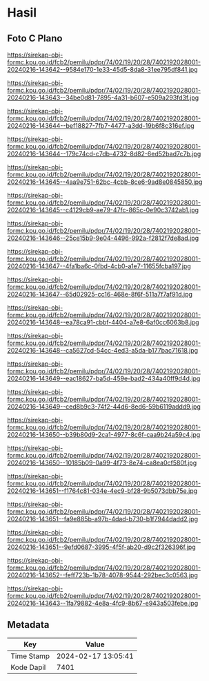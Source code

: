 # Hasil

## Foto C Plano

https://sirekap-obj-formc.kpu.go.id/fcb2/pemilu/pdpr/74/02/19/20/28/7402192028001-20240216-143642--9584e170-1e33-45d5-8da8-31ee795df841.jpg

https://sirekap-obj-formc.kpu.go.id/fcb2/pemilu/pdpr/74/02/19/20/28/7402192028001-20240216-143643--34be0d81-7895-4a31-b607-e509a293fd3f.jpg

https://sirekap-obj-formc.kpu.go.id/fcb2/pemilu/pdpr/74/02/19/20/28/7402192028001-20240216-143644--bef18827-7fb7-4477-a3dd-19b6f8c316ef.jpg

https://sirekap-obj-formc.kpu.go.id/fcb2/pemilu/pdpr/74/02/19/20/28/7402192028001-20240216-143644--179c74cd-c7db-4732-8d82-6ed52bad7c7b.jpg

https://sirekap-obj-formc.kpu.go.id/fcb2/pemilu/pdpr/74/02/19/20/28/7402192028001-20240216-143645--4aa9e751-62bc-4cbb-8ce6-9ad8e0845850.jpg

https://sirekap-obj-formc.kpu.go.id/fcb2/pemilu/pdpr/74/02/19/20/28/7402192028001-20240216-143645--c4129cb9-ae79-47fc-865c-0e90c3742ab1.jpg

https://sirekap-obj-formc.kpu.go.id/fcb2/pemilu/pdpr/74/02/19/20/28/7402192028001-20240216-143646--25ce15b9-9e04-4496-992a-f2812f7de8ad.jpg

https://sirekap-obj-formc.kpu.go.id/fcb2/pemilu/pdpr/74/02/19/20/28/7402192028001-20240216-143647--4fa1ba6c-0fbd-4cb0-a1e7-11655fcba197.jpg

https://sirekap-obj-formc.kpu.go.id/fcb2/pemilu/pdpr/74/02/19/20/28/7402192028001-20240216-143647--65d02925-cc16-468e-8f6f-511a7f7af91d.jpg

https://sirekap-obj-formc.kpu.go.id/fcb2/pemilu/pdpr/74/02/19/20/28/7402192028001-20240216-143648--ea78ca91-cbbf-4404-a7e8-6af0cc6063b8.jpg

https://sirekap-obj-formc.kpu.go.id/fcb2/pemilu/pdpr/74/02/19/20/28/7402192028001-20240216-143648--ca5627cd-54cc-4ed3-a5da-b177bac71618.jpg

https://sirekap-obj-formc.kpu.go.id/fcb2/pemilu/pdpr/74/02/19/20/28/7402192028001-20240216-143649--eac18627-ba5d-459e-bad2-434a40ff9d4d.jpg

https://sirekap-obj-formc.kpu.go.id/fcb2/pemilu/pdpr/74/02/19/20/28/7402192028001-20240216-143649--ced8b9c3-74f2-44d6-8ed6-59b6119addd9.jpg

https://sirekap-obj-formc.kpu.go.id/fcb2/pemilu/pdpr/74/02/19/20/28/7402192028001-20240216-143650--b39b80d9-2ca1-4977-8c6f-caa9b24a59c4.jpg

https://sirekap-obj-formc.kpu.go.id/fcb2/pemilu/pdpr/74/02/19/20/28/7402192028001-20240216-143650--10185b09-0a99-4f73-8e74-ca8ea0cf580f.jpg

https://sirekap-obj-formc.kpu.go.id/fcb2/pemilu/pdpr/74/02/19/20/28/7402192028001-20240216-143651--f1764c81-034e-4ec9-bf28-9b5073dbb75e.jpg

https://sirekap-obj-formc.kpu.go.id/fcb2/pemilu/pdpr/74/02/19/20/28/7402192028001-20240216-143651--fa9e885b-a97b-4dad-b730-b1f7944dadd2.jpg

https://sirekap-obj-formc.kpu.go.id/fcb2/pemilu/pdpr/74/02/19/20/28/7402192028001-20240216-143651--9efd0687-3995-4f5f-ab20-d9c2f326396f.jpg

https://sirekap-obj-formc.kpu.go.id/fcb2/pemilu/pdpr/74/02/19/20/28/7402192028001-20240216-143652--feff723b-1b78-4078-9544-292bec3c0563.jpg

https://sirekap-obj-formc.kpu.go.id/fcb2/pemilu/pdpr/74/02/19/20/28/7402192028001-20240216-143643--1fa79882-4e8a-4fc9-8b67-e943a503febe.jpg


## Metadata

| Key        | Value               |
| ---------- | ------------------- |
| Time Stamp | 2024-02-17 13:05:41 |
| Kode Dapil | 7401                |



